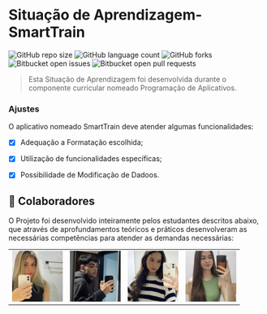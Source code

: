# Situação de Aprendizagem- SmartTrain

![GitHub repo size](https://img.shields.io/github/repo-size/SA-SmartTrain/README-template?style=for-the-badge)
![GitHub language count](https://img.shields.io/github/languages/count/SA-SmartTrain/README-template?style=for-the-badge)
![GitHub forks](https://img.shields.io/github/forks/SA-SmartTrain/README-template?style=for-the-badge)
![Bitbucket open issues](https://img.shields.io/bitbucket/issues/SA-SmartTrain/README-template?style=for-the-badge)
![Bitbucket open pull requests](https://img.shields.io/bitbucket/pr-raw/SA-SmartTrain/README-template?style=for-the-badge)


> Esta Situação de Aprendizagem foi desenvolvida durante o componente curricular nomeado Programação de Aplicativos. 

### Ajustes

O aplicativo nomeado SmartTrain deve atender algumas funcionalidades:
- [x] Adequação a Formatação escolhida;
- [x] Utilização de funcionalidades específicas;
- [x] Possibilidade de Modificação de Dadoos.



## 🤝 Colaboradores

O Projeto foi desenvolvido inteiramente pelos estudantes descritos abaixo, que através de
aprofundamentos teóricos e práticos desenvolveram as necessárias competências para atender as demandas
necessárias:

<table>
  <tr>
    <td align="center">
      <a href="#" title="Fotografia Pessoal">
        <img src="/src/assets/images/readme/beatrizcc.jpg" width="100px;" alt="Foto de Beatriz Cercal Cachoeira"/><br>
       

  <td align="center">
      <a href="#" title="Fotografia Pessoal">
        <img src="/src/assets/images/readme/miguel.jpg" width="100px;" alt="Foto de Miguel Rocha Xavier"/><br>
      

  <td align="center">
      <a href="#" title="Fotografia Pessoal">
        <img src="/src/assets/images/readme/beatrizco.jpg" width="100px;" alt="Foto de Beatriz Crispim de Oliveira"/><br>
       

<td align="center">
      <a href="#" title="Fotografia Pessoal">
        <img src="/src/assets/images/readme/iasmin.jpg" width="100px;" alt="Foto de Iasmin Rabelo"/><br>
  

